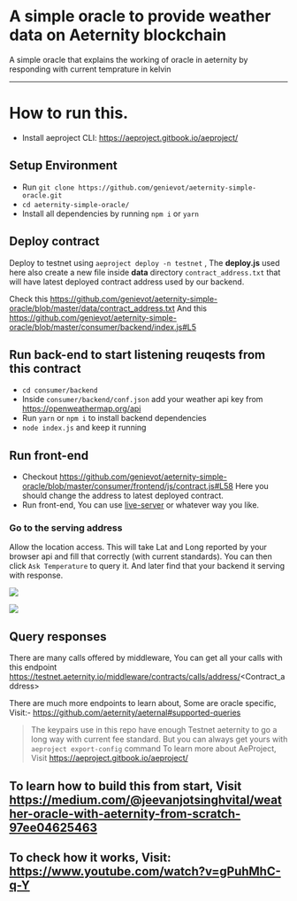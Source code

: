 # A simple oracle to provide weather data on Aeternity blockchain
A simple oracle that explains the working of oracle in aeternity by responding with current temprature in kelvin

-----
# How to run this.
- Install aeproject CLI: https://aeproject.gitbook.io/aeproject/
## Setup Environment
- Run `git clone https://github.com/genievot/aeternity-simple-oracle.git`
- `cd aeternity-simple-oracle/`
- Install all dependencies by running `npm i` or `yarn`

## Deploy contract
Deploy to testnet using `aeproject deploy -n testnet` , The **deploy.js** used here also create a new file inside **data** directory `contract_address.txt` that will have
latest deployed contract address used by our backend.

Check this https://github.com/genievot/aeternity-simple-oracle/blob/master/data/contract_address.txt
And this https://github.com/genievot/aeternity-simple-oracle/blob/master/consumer/backend/index.js#L5

## Run back-end to start listening reuqests from this contract
- `cd consumer/backend`
- Inside `consumer/backend/conf.json` add your weather api key from https://openweathermap.org/api
- Run `yarn` or `npm i` to install backend dependencies
- `node index.js` and keep it running

## Run front-end
- Checkout https://github.com/genievot/aeternity-simple-oracle/blob/master/consumer/frontend/js/contract.js#L58
Here you should change the address to latest deployed contract.
- Run front-end, You can use [live-server](https://www.npmjs.com/package/live-server) or whatever way you like.

### Go to the serving address
Allow the location access. This will take Lat and Long reported by your browser api and fill that correctly (with current standards). You can then click `Ask
Temperature` to query it. And later find that your backend it serving with response.

![](https://res.cloudinary.com/dpnrocxf9/image/upload/v1604647001/Screenshot_2020-11-06_124625.png)

![](https://res.cloudinary.com/dpnrocxf9/image/upload/v1604647741/Screenshot_2020-11-06_125838.png)

## Query responses
There are many calls offered by middleware, You can get all your calls with this endpoint
https://testnet.aeternity.io/middleware/contracts/calls/address/<Contract_address>

There are much more endpoints to learn about, Some are oracle specific, Visit:- https://github.com/aeternity/aeternal#supported-queries

> The keypairs use in this repo have enough Testnet aeternity to go a long way with current fee standard. But you can always get yours with `aeproject export-config` command
To learn more about AeProject, Visit https://aeproject.gitbook.io/aeproject/

## To learn how to build this from start, Visit https://medium.com/@jeevanjotsinghvital/weather-oracle-with-aeternity-from-scratch-97ee04625463
## To check how it works, Visit: https://www.youtube.com/watch?v=gPuhMhC-q-Y
